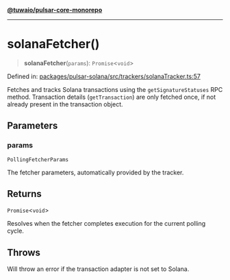 [**@tuwaio/pulsar-core-monorepo**](../../../README.md)

***

# solanaFetcher()

> **solanaFetcher**(`params`): `Promise`\<`void`\>

Defined in: [packages/pulsar-solana/src/trackers/solanaTracker.ts:57](https://github.com/TuwaIO/pulsar-core/blob/bf6927ad9548f321243c3ca0256852e2339389ae/packages/pulsar-solana/src/trackers/solanaTracker.ts#L57)

Fetches and tracks Solana transactions using the `getSignatureStatuses` RPC method.
Transaction details (`getTransaction`) are only fetched once, if not already present in the transaction object.

## Parameters

### params

`PollingFetcherParams`

The fetcher parameters, automatically provided by the tracker.

## Returns

`Promise`\<`void`\>

Resolves when the fetcher completes execution for the current polling cycle.

## Throws

Will throw an error if the transaction adapter is not set to Solana.
